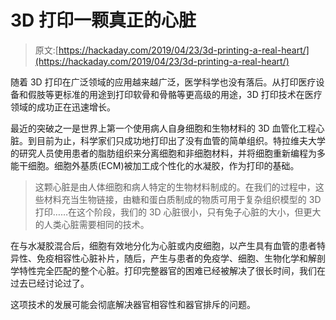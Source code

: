 # 3D 打印一颗真正的心脏

> 原文:[https://hackaday.com/2019/04/23/3d-printing-a-real-heart/](https://hackaday.com/2019/04/23/3d-printing-a-real-heart/)

随着 3D 打印在广泛领域的应用越来越广泛，医学科学也没有落后。从打印医疗设备和假肢等更标准的用途到打印软骨和骨骼等更高级的用途，3D 打印技术在医疗领域的成功正在迅速增长。

最近的突破之一是世界上第一个使用病人自身细胞和生物材料的 3D 血管化工程心脏。到目前为止，科学家们只成功地打印出了没有血管的简单组织。特拉维夫大学的研究人员使用患者的脂肪组织来分离细胞和非细胞材料，并将细胞重新编程为多能干细胞。细胞外基质(ECM)被加工成个性化的水凝胶，作为打印的基础。

> 这颗心脏是由人体细胞和病人特定的生物材料制成的。在我们的过程中，这些材料充当生物链接，由糖和蛋白质制成的物质可用于复杂组织模型的 3D 打印……在这个阶段，我们的 3D 心脏很小，只有兔子心脏的大小，但更大的人类心脏需要相同的技术。

在与水凝胶混合后，细胞有效地分化为心脏或内皮细胞，以产生具有血管的患者特异性、免疫相容性心脏补片，随后，产生与患者的免疫学、细胞、生物化学和解剖学特性完全匹配的整个心脏。打印完整器官的困难已经被解决了很长时间，我们在过去已经讨论过了。

这项技术的发展可能会彻底解决器官相容性和器官排斥的问题。